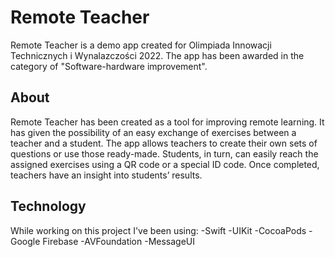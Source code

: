 # Remote Teacher 
Remote Teacher is a demo app created for Olimpiada Innowacji Technicznych i Wynalazczości 2022. The app has been awarded in the category of "Software-hardware improvement".  

## About 
Remote Teacher has been created as a tool for improving remote learning. It has given the possibility of an easy exchange of exercises between a teacher and a student. The app allows teachers to create their own sets of questions or use those ready-made. Students, in turn, can easily reach the assigned exercises using a QR code or a special ID code. Once completed, teachers have an insight into students’ results. 


## Technology
While working on this project I've been using:
    -Swift
    -UIKit
    -CocoaPods
    -Google Firebase
    -AVFoundation
    -MessageUI
